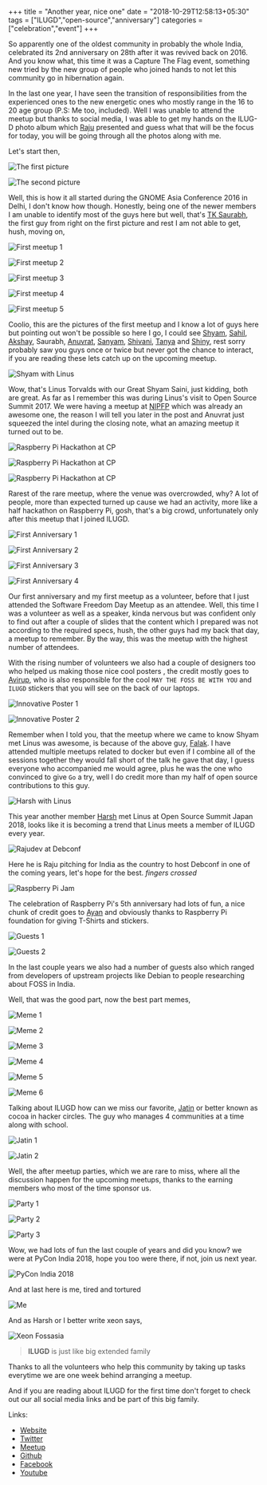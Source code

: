 +++
title = "Another year, nice one"
date = "2018-10-29T12:58:13+05:30"
tags = ["ILUGD","open-source","anniversary"]
categories = ["celebration","event"]
+++

So apparently one of the oldest community in probably the whole India, celebrated its 2nd anniversary on 28th after it was revived back on 2016. And you know what, this time it was a Capture The Flag event, something new tried by the new group of people who joined hands to not let this community go in hibernation again.

In the last one year, I have seen the transition of responsibilities from the experienced ones to the new energetic ones who mostly range in the 16 to 20 age group (P.S: Me too, included). Well I was unable to attend the meetup but thanks to social media, I was able to get my hands on the ILUG-D photo album which [Raju](https://twitter.com/rajuvindane) presented and guess what that will be the focus for today, you will be going through all the photos along with me.

Let's start then,

![The first picture](/img/tk1.png)

![The second picture](/img/tk2.png)

Well, this is how it all started during the GNOME Asia Conference 2016 in Delhi, I don't know how though. Honestly, being one of the newer members I am unable to identify most of the guys here but well, that's [TK Saurabh](https://github.com/sourabhtk37), the first guy from right on the first picture and rest I am not able to get, hush, moving on,

![First meetup 1](/img/meetup1.png)

![First meetup 2](/img/meetup2.png)

![First meetup 3](/img/meetup3.png)

![First meetup 4](/img/meetup4.png)

![First meetup 5](/img/meetup5.png)

Coolio, this are the pictures of the first meetup and I know a lot of guys here but pointing out won't be possible so here I go, I could see [Shyam](https://twitter.com/mysticTot), [Sahil](https://twitter.com/iwarlord77), [Akshay](https://twitter.com/quanon_akshay), Saurabh, [Anuvrat](https://twitter.com/bhanuvrat), [Sanyam](https://twitter.com/ErSanyamKhurana), [Shivani](https://twitter.com/tuxish), [Tanya](https://twitter.com/TanyaaCJain) and [Shiny](https://twitter.com/parashiny), rest sorry probably saw you guys once or twice but never got the chance to interact, if you are reading these lets catch up on the upcoming meetup.

![Shyam with Linus](/img/shyam.png)

Wow, that's Linus Torvalds with our Great Shyam Saini, just kidding, both are great. As far as I remember this was during Linus's visit to Open Source Summit 2017. We were having a meetup at [NIPFP](https://nipfp.org.in/home-page/) which was already an awesome one, the reason I will tell you later in the post and Anuvrat just squeezed the intel during the closing note, what an amazing meetup it turned out to be. 

![Raspberry Pi Hackathon at CP](/img/raspi.png)

![Raspberry Pi Hackathon at CP](/img/raspi2.png)

![Raspberry Pi Hackathon at CP](/img/raspi3.png)

Rarest of the rare meetup, where the venue was overcrowded, why? A lot of people, more than expected turned up cause we had an activity, more like a half hackathon on Raspberry Pi, gosh, that's a big crowd, unfortunately only after this meetup that I joined ILUGD. 

![First Anniversary 1](/img/anniv1.png)

![First Anniversary 2](/img/anniv2.png)

![First Anniversary 3](/img/anniv3.png)

![First Anniversary 4](/img/anniv4.png)

Our first anniversary and my first meetup as a volunteer, before that I just attended the Software Freedom Day Meetup as an attendee. Well, this time I was a volunteer as well as a speaker, kinda nervous but was confident only to find out after a couple of slides that the content which I prepared was not according to the required specs, hush, the other guys had my back that day, a meetup to remember. By the way, this was the meetup with the highest number of attendees.

With the rising number of volunteers we also had a couple of designers too who helped us making those nice cool posters , the credit mostly goes to [Avirup](https://github.com/axios047), who is also responsible for the cool `MAY THE FOSS BE WITH YOU` and `ILUGD` stickers that you will see on the back of our laptops.

![Innovative Poster 1](/img/poster1.png)

![Innovative Poster 2](/img/poster2.png)

Remember when I told you, that the meetup where we came to know Shyam met Linus was awesome, is because of the above guy, [Falak](https://twitter.com/vimfrw). I have attended multiple meetups related to docker but even if I combine all of the sessions together they would fall short of the talk he gave that day, I guess everyone who accompanied me would agree, plus he was the one who convinced to give `Go` a try, well I do credit more than my half of open source contributions to this guy.

![Harsh with Linus](/img/xeon1.png)

This year another member [Harsh](https://twitter.com/Xeon_Zolt) met Linus at Open Source Summit Japan 2018, looks like it is becoming a trend that Linus meets a member of ILUGD every year. 

![Rajudev at Debconf](/img/debconf.png)

Here he is Raju pitching for India as the country to host Debconf in one of the coming years, let's hope for the best.    *fingers crossed* 

![Raspberry Pi Jam](/img/rpijam.png)

The celebration of Raspberry Pi's 5th anniversary had lots of fun, a nice chunk of credit goes to [Ayan](https://twitter.com/iAyanPahwa) and obviously thanks to Raspberry Pi foundation for giving T-Shirts and stickers.

![Guests 1](/img/guests1.png)

![Guests 2](/img/guest2.png)

In the last couple years we also had a number of guests also which ranged from developers of upstream projects like Debian to people researching about FOSS in India.

Well, that was the good part, now the best part memes, 

![Meme 1](/img/meme1.png)

![Meme 2](/img/meme2.png)

![Meme 3](/img/meme3.png)

![Meme 4](/img/meme4.png)

![Meme 5](/img/meme5.png)

![Meme 6](/img/meme6.png)

Talking about ILUGD how can we miss our favorite, [Jatin](https://twitter.com/suseLEAP) or better known as cocoa in hacker circles. The guy who manages 4 communities at a time along with school. 

![Jatin 1](/img/cocoa1.png)

![Jatin 2](/img/cocoa2.png)

Well, the after meetup parties, which we are rare to miss, where all the discussion happen for the upcoming meetups, thanks to the earning members who most of the time sponsor us.

![Party 1](/img/party1.png)

![Party 2](/img/party2.png)

![Party 3](/img/party3.png)

Wow, we had lots of fun the last couple of years and did you know? we were at PyCon India 2018, hope you too were there, if not, join us next year.

![PyCon India 2018](/img/pycon.png)

And at last here is me,  tired and tortured

![Me](/img/me.png)

And as Harsh or I better write xeon says,

![Xeon Fossasia](/img/harsh.png)

> **ILUGD** is just like big extended family



Thanks to all the volunteers who help this community by taking up tasks everytime we are one week behind arranging a meetup.

And if you are reading about ILUGD for the first time don't forget to check out our all social media links and be part of this big family.

Links:

- [Website](http://www.linuxdelhi.org/)
- [Twitter](https://twitter.com/ilugdelhi)
- [Meetup](https://www.meetup.com/ilugdelhi/)
- [Github](https://github.com/ilugd)
- [Facebook](https://www.facebook.com/ILUGD/)
- [Youtube](https://www.youtube.com/channel/UCQ4jkid1GjrmEQxWZCbD_Eg)
